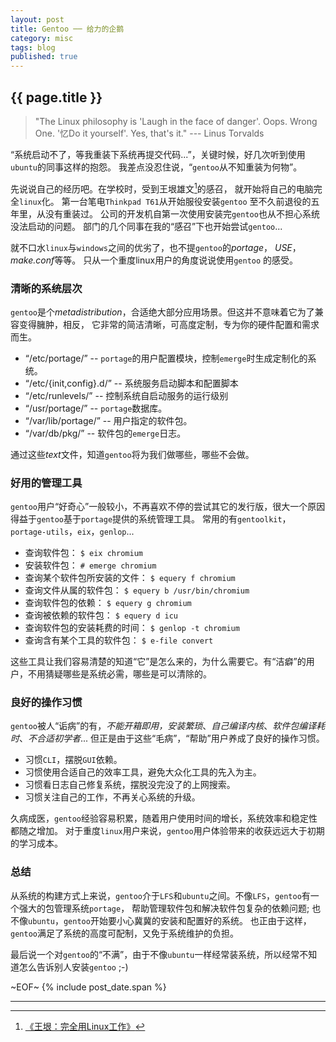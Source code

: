 ```yaml
---
layout: post
title: Gentoo ── 给力的企鹅
category: misc
tags: blog
published: true
---
```


## {{ page.title }}

> "The Linux philosophy is 'Laugh in the face of danger'. Oops.
> Wrong One. '忆Do it yourself'. Yes, that's it."
> --- Linus Torvalds

“系统启动不了，等我重装下系统再提交代码...”，关键时候，好几次听到使用`ubuntu`的同事这样的抱怨。
我差点没忍住说，“`gentoo`从不知重装为何物”。

先说说自己的经历吧。在学校时，受到王垠雄文[^1]的感召， 就开始将自己的电脑完全`linux`化。
第一台笔电`Thinkpad T61`从开始服役安装`gentoo` 至不久前退役的五年里，从没有重装过。
公司的开发机自第一次使用安装完`gentoo`也从不担心系统没法启动的问题。
部门的几个同事在我的“感召”下也开始尝试`gentoo`...

就不口水`linux`与`windows`之间的优劣了，也不提`gentoo`的*portage*， *USE*，*make.conf*等等。
只从一个重度linux用户的角度说说使用`gentoo` 的感受。

### 清晰的系统层次

`gentoo`是个*metadistribution*，合适绝大部分应用场景。但这并不意味着它为了兼容变得臃肿，相反，
它非常的简洁清晰，可高度定制，专为你的硬件配置和需求而生。

+ <q>/etc/portage/</q> -- `portage`的用户配置模块，控制`emerge`时生成定制化的系统。
+ <q>/etc/{init,config}.d/</q> -- 系统服务启动脚本和配置脚本
+ <q>/etc/runlevels/</q> -- 控制系统自启动服务的运行级别
+ <q>/usr/portage/</q> -- `portage`数据库。
+ <q>/var/lib/portage/</q> -- 用户指定的软件包。
+ <q>/var/db/pkg/</q> -- 软件包的`emerge`日志。

通过这些*text*文件，知道`gentoo`将为我们做哪些，哪些不会做。


### 好用的管理工具

`gentoo`用户“好奇心”一般较小，不再喜欢不停的尝试其它的发行版，很大一个原因得益于`gentoo`基于`portage`提供的系统管理工具。
常用的有`gentoolkit`，`portage-utils`，`eix`，`genlop`...

+ 查询软件包： `$ eix chromium`
+ 安装软件包： `# emerge chromium`
+ 查询某个软件包所安装的文件： `$ equery f chromium`
+ 查询文件从属的软件包： `$ equery b /usr/bin/chromium`
+ 查询软件包的依赖： `$ equery g chromium`
+ 查询被依赖的软件包： `$ equery d icu`
+ 查询软件包的安装耗费的时间： `$ genlop -t chromium`
+ 查询含有某个工具的软件包： `$ e-file convert`

这些工具让我们容易清楚的知道“它”是怎么来的，为什么需要它。有“洁癖”的用户，不用猜疑哪些是系统必需，哪些是可以清除的。


### 良好的操作习惯

`gentoo`被人“诟病”的有，*不能开箱即用，安装繁琐*、*自己编译内核*、*软件包编译耗时*、*不合适初学者*...
但正是由于这些“毛病”，“帮助”用户养成了良好的操作习惯。

+ 习惯`CLI`，摆脱`GUI`依赖。
+ 习惯使用合适自己的效率工具，避免大众化工具的先入为主。
+ 习惯看日志自己修复系统，摆脱没完没了的上网搜索。
+ 习惯关注自己的工作，不再关心系统的升级。

久病成医，`gentoo`经验容易积累，随着用户使用时间的增长，系统效率和稳定性都随之增加。
对于重度`linux`用户来说，`gentoo`用户体验带来的收获远远大于初期的学习成本。


### 总结

从系统的构建方式上来说，`gentoo`介于`LFS`和`ubuntu`之间。不像`LFS`，`gentoo`有一个强大的包管理系统`portage`，
帮助管理软件包和解决软件包复杂的依赖问题; 也不像`ubuntu`，`gentoo`开始要小心冀冀的安装和配置好的系统。
也正由于这样，`gentoo`满足了系统的高度可配制，又免于系统维护的负担。

最后说一个对`gentoo`的“不满”，由于不像`ubuntu`一样经常装系统，所以经常不知道怎么告诉别人安装`gentoo` ;-)

~EOF~ {% include post_date.span %}

* * * * *
[^1]: [《王垠：完全用Linux工作》](http://www.douban.com/group/topic/12121637/)
